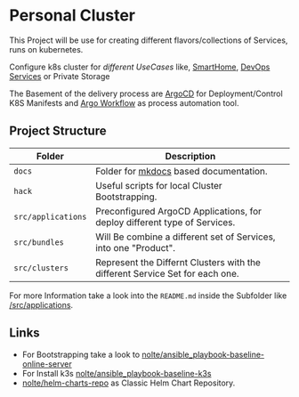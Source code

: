 # Personal Cluster

This Project will be use for creating different flavors/collections of Services, runs on  kubernetes.

Configure k8s cluster for *different UseCases* like, [SmartHome](./docs/service-sets/smart-home.md), [DevOps Services](./docs/service-sets/devops.md) or Private Storage 

The Basement of the delivery process are [ArgoCD]() for Deployment/Control K8S Manifests and [Argo Workflow]() as process automation tool.

## Project Structure

| **Folder**         | **Description**                                                              |
|--------------------|------------------------------------------------------------------------------|
| `docs`             | Folder for [mkdocs](https://www.mkdocs.org/) based documentation.            |
| `hack`             | Useful scripts for local Cluster Bootstrapping.                              |
| `src/applications` | Preconfigured ArgoCD Applications, for deploy different type of Services.    |
| `src/bundles`      | Will Be combine a different set of Services, into one "Product".             |
| `src/clusters`     | Represent the Differnt Clusters with the different Service Set for each one. |

For more Information take a look into the `README.md` inside the Subfolder like [/src/applications](./src/applications/README.md). 

## Links

* For Bootstrapping take a look to [nolte/ansible_playbook-baseline-online-server](https://github.com/nolte/ansible_playbook-baseline-online-server#start-ssh-agent)
* For Install k3s [nolte/ansible_playbook-baseline-k3s](https://github.com/nolte/ansible_playbook-baseline-k3s)
* [nolte/helm-charts-repo](https://github.com/nolte/helm-charts-repo/) as Classic Helm Chart Repository.